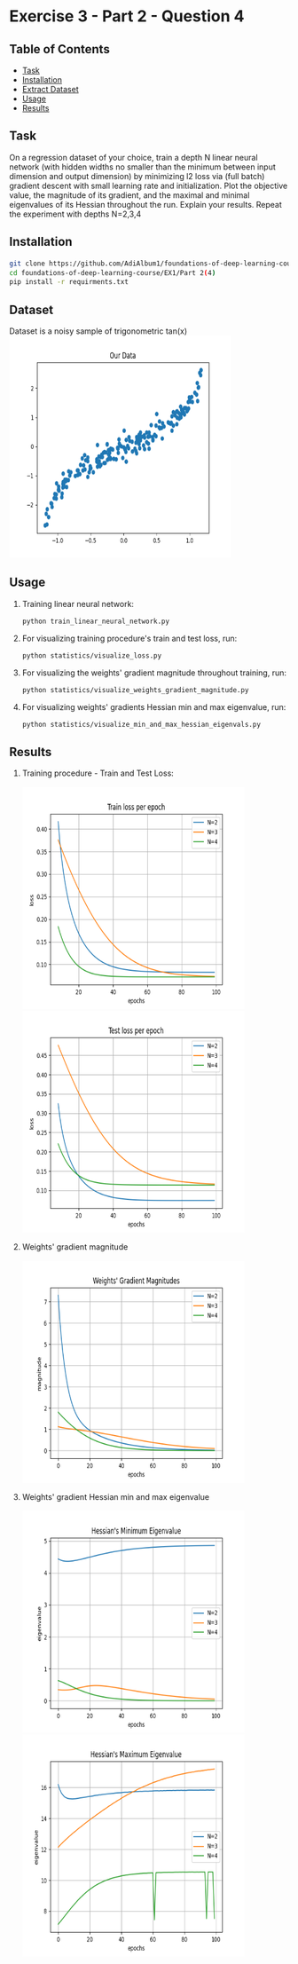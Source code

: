 # Exercise 3 - Part 2 - Question 4

## Table of Contents

- [Task](#task)
- [Installation](#installation)
- [Extract Dataset](#extract_dataset)
- [Usage](#usage)
- [Results](#results)

## Task

On a regression dataset of your choice, train a depth N linear
neural network (with hidden widths no smaller than the minimum between input dimension
and output dimension) by minimizing l2 loss via (full batch) gradient descent with small
learning rate and initialization. Plot the objective value, the magnitude of its gradient, and
the maximal and minimal eigenvalues of its Hessian throughout the run. Explain your results.
Repeat the experiment with depths N=2,3,4


## Installation
```sh
git clone https://github.com/AdiAlbum1/foundations-of-deep-learning-course/
cd foundations-of-deep-learning-course/EX1/Part 2(4)
pip install -r requirments.txt
```

## Dataset

Dataset is a noisy sample of trigonometric tan(x)
<br/>
<img src="dataset/dataset.png" width="400" height="400">
<br/>

## Usage
1. Training linear neural network:
    ```sh
    python train_linear_neural_network.py
    ```
2. For visualizing training procedure's train and test loss, run:
    ```sh
    python statistics/visualize_loss.py
    ```
3. For visualizing the weights' gradient magnitude throughout training, run:
    ```sh
    python statistics/visualize_weights_gradient_magnitude.py
    ```
4. For visualizing weights' gradients Hessian min and max eigenvalue, run:
    ```sh
    python statistics/visualize_min_and_max_hessian_eigenvals.py
    ```

## Results
1. Training procedure - Train and Test Loss:<br/>
    <br/>
    <img src="statistics/results/train_loss.png" width="400" height="400">
    <img src="statistics/results/test_loss.png" width="400" height="400">
    <br/>

2. Weights' gradient magnitude<br/>
    <br/>
    <img src="statistics/results/weights_gradient_magnitude.png" width="400" height="400">
    <br/>

3. Weights' gradient Hessian min and max eigenvalue<br/>
    <br/>
    <img src="statistics/results/min_eigenvals.png" width="400" height="400">
    <img src="statistics/results/max_eigenvals.png" width="400" height="400">
    <br/>